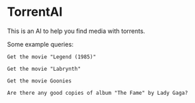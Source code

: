 # TorrentAI

This is an AI to help you find media with torrents.

Some example queries:

```
Get the movie "Legend (1985)"
```
```
Get the movie "Labrynth"
```
```
Get the movie Goonies
```
```
Are there any good copies of album "The Fame" by Lady Gaga?
```

